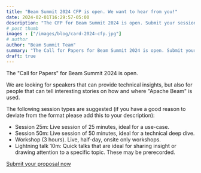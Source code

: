 ```yaml
---
title: "Beam Summit 2024 CFP is open. We want to hear from you!"
date: 2024-02-01T16:29:57-05:00
description: "The CFP for Beam Summit 2024 is open. Submit your session by May 29th."
# post thumb
images : ["/images/blog/card-2024-cfp.jpg"]
# author
author: "Beam Summit Team"
summary: "The Call for Papers for Beam Summit 2024 is open. Submit your proposal now!"
draft: true
---
```


The "Call for Papers" for Beam Summit 2024 is open. 

We are looking for speakers that can provide technical insights, but also for people that can tell interesting stories on how and where "Apache Beam" is used.

The following session types are suggested (if you have a good reason to deviate from the format please add this to your description):

* Session 25m: Live session of 25 minutes, ideal for a use-case.
* Session 50m: Live session of 50 minutes, ideal for a technical deep dive.
* Workshop (3 hours). Live, half-day, onsite only workshops.
* Lightning talk 10m: Quick talks that are ideal for sharing insight or drawing attention to a specific topic. These may be prerecorded.

<div class="text-center">
<a href="https://sessionize.com/beam-summit-2024" target="_blank" class="btn btn-warning mt-3 mb-5">Submit your proposal now</a>
</div>

